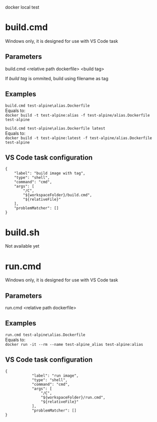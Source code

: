 docker local test

# build.cmd

Windows only, it is designed for use with VS Code task

## Parameters

build.cmd \<relative path dockerfile\> \<build tag\>

If *build tag* is ommited, build using filename as tag

## Examples

`build.cmd test-alpine\alias.Dockerfile`  
Equals to:  
`docker build -t test-alpine:alias -f test-alpine/alias.Dockerfile test-alpine`

`build.cmd test-alpine\alias.Dockerfile latest`  
Equals to:  
`docker build -t test-alpine:latest -f test-alpine/alias.Dockerfile test-alpine`

## VS Code task configuration

```
{
	"label": "build image with tag",
	"type": "shell",
	"command": "cmd",
	"args": [
		"/C",
		"${workspaceFolder}/build.cmd",
		"${relativeFile}"
	],
	"problemMatcher": []
}
```

# build.sh 

Not available yet


# run.cmd

Windows only, it is designed for use with VS Code task

## Parameters

run.cmd \<relative path dockerfile\>

## Examples

`run.cmd test-alpine\alias.Dockerfile`  
Equals to:  
`docker run -it --rm --name test-alpine_alias test-alpine:alias`

## VS Code task configuration

```
{
            "label": "run image",
            "type": "shell",
            "command": "cmd",
            "args": [
                "/C",
                "${workspaceFolder}/run.cmd",
                "${relativeFile}"
            ],
            "problemMatcher": []
}
```